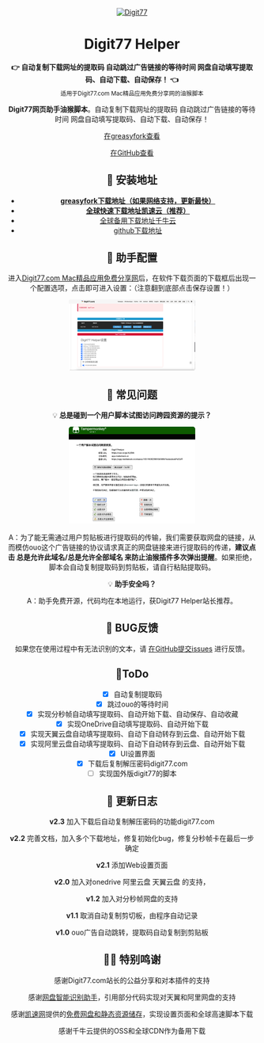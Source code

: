 <center>
<p align="center">
  <a href="https://greasyfork.org/zh-CN/scripts/445961-digit77-helper">
    <img width="100" src="https://www.digit77.com/lib/img/logo.svg" alt="Digit77">
  </a>
</p>

<h1 align="center">Digit77 Helper</h1>

<div align="center">
  <strong>👉 自动复制下载网址的提取码 自动跳过广告链接的等待时间 网盘自动填写提取码、自动下载、自动保存！
   👈</strong><br>
  <sub>适用于<a herf="https://www.digit77.com/">Digit77.com Mac精品应用免费分享网</a>的油猴脚本</sub>
</div>

**Digit77网页助手油猴脚本**。自动复制下载网址的提取码 自动跳过广告链接的等待时间 网盘自动填写提取码、自动下载、自动保存！

[在greasyfork查看](https://greasyfork.org/zh-CN/scripts/445961-digit77-helper)

[在GitHub查看](https://github.com/XYZliang/Digit77Helper)

## 💽 安装地址

- [**greasyfork下载地址（如果网络支持，更新最快）**](https://greasyfork.org/scripts/445961-digit77-helper/code/Digit77%20Helper.user.js)
- **[全球快速下载地址凯速云（推荐）](https://download.kstore.space/download/2078/Digit77Helper/Digit77Helper.js)**
- [全球备用下载地址千牛云](https://qianniuossplus.jxufesoftware.club/Digit77Helper.js)
- [github下载地址](https://github.com/XYZliang/Digit77Helper/raw/main/Digit77%20Helper.user.js)

## 🔧 助手配置

进入[Digit77.com Mac精品应用免费分享网](https://www.digit77.com/)后，在软件下载页面的下载框后出现一个配置选项，点击即可进入设置：（注意翻到底部点击保存设置！）

<img src="README/image-20220605153852187.png" alt="image-20220605153852187" style="zoom:25%;" />

## 💯 常见问题

💡 **总是碰到一个用户脚本试图访问跨园资源的提示？**

<img src="README/image-20220605155346852.png" alt="image-20220605155346852" style="zoom:25%;" />



A：为了能无需通过用户剪贴板进行提取码的传输，我们需要获取网盘的链接，从而模仿ouo这个广告链接的协议请求真正的网盘链接来进行提取码的传递，**建议点击 总是允许此域名/总是允许全部域名 来防止油猴插件多次弹出提醒**。如果拒绝，脚本会自动复制提取码到剪贴板，请自行粘贴提取码。

💡 **助手安全吗？**

A：助手免费开源，代码均在本地运行，获Digit77 Helper站长推荐。

## 👻 BUG反馈

如果您在使用过程中有无法识别的文本，请 [在GitHub提交issues](https://github.com/XYZliang/Digit77Helper/issues) 进行反馈。

## 📜ToDo

- [x] 自动复制提取码
- [x] 跳过ouo的等待时间
- [x] 实现分秒帧自动填写提取码、自动开始下载、自动保存、自动收藏
- [x] 实现OneDrive自动填写提取码、自动开始下载
- [x] 实现天翼云盘自动填写提取码、自动下自动转存到云盘、自动开始下载
- [x] 实现阿里云盘自动填写提取码、自动下自动转存到云盘、自动开始下载
- [x] UI设置界面
- [x] 下载后复制解压密码digit77.com
- [ ] 实现国外版digit77的脚本

## 📖 更新日志

**v2.3** 加入下载后自动复制解压密码的功能digit77.com

**v2.2** 完善文档，加入多个下载地址，修复初始化bug，修复分秒帧卡在最后一步确定

**v2.1** 添加Web设置页面

**v2.0** 加入对onedrive 阿里云盘 天翼云盘 的支持，

**v1.2** 加入对分秒帧网盘的支持

**v1.1** 取消自动复制剪切板，由程序自动记录

**v1.0** ouo广告自动跳转，提取码自动复制到剪贴板

## 🫶🏼 特别鸣谢

感谢Digit77.com站长的公益分享和对本插件的支持

感谢[网盘智能识别助手](https://github.com/syhyz1990/panAI)，引用部分代码实现对天翼和阿里网盘的支持

感谢[凯速网](https://my.ksust.com/kstore.htm)提供的[免费网盘和静态资源储存](https://my.ksust.com/kstore.htm?aff=2078)，实现设置页面和全球高速脚本下载

感谢千牛云提供的OSS和全球CDN作为备用下载

